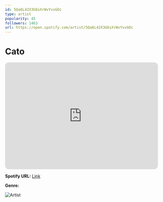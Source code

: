 ```yaml
---
id: 5Qa6L42X3G6sXrWvYvxGOc
type: artist
popularity: 45
followers: 1463
url: https://open.spotify.com/artist/5Qa6L42X3G6sXrWvYvxGOc
---
```

# Cato

<iframe style="border-radius:12px" src="https://open.spotify.com/embed/artist/5Qa6L42X3G6sXrWvYvxGOc" width="100%" height="352" frameBorder="0" allowfullscreen="" allow="autoplay; clipboard-write; encrypted-media; fullscreen; picture-in-picture" loading="lazy"></iframe>

**Spotify URL:** [Link](https://open.spotify.com/artist/5Qa6L42X3G6sXrWvYvxGOc)

**Genre:** 

![Artist](https://i.scdn.co/image/ab6761610000e5ebf2da7229e89ab3055b151dad)
